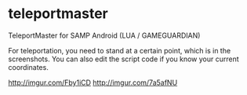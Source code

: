 # teleportmaster
TeleportMaster for SAMP Android (LUA / GAMEGUARDIAN)

For teleportation, you need to stand at a certain point, which is in the screenshots. You can also edit the script code if you know your current coordinates.

http://imgur.com/Fby1iCD
http://imgur.com/7a5afNU
